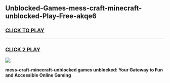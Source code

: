 
## Unblocked-Games-mess-craft-minecraft-unblocked-Play-Free-akqe6
<h3>
<a href="https://premium76.site?title=mess-craft-minecraft-unblocked&ref=23A">CLICK TO PLAY</a></h3>
<hr>

<h3>
<a href="https://premium76.site?title=mess-craft-minecraft-unblocked&ref=23A">CLICK 2 PLAY</a>
  
</h3>

<a href="https://premium76.site?title=mess-craft-minecraft-unblocked&ref=23A"><img src="https://clearcache.store/games.png"></a>


**mess-craft-minecraft-unblocked games unblocked: Your Gateway to Fun and Accessible Online Gaming**
